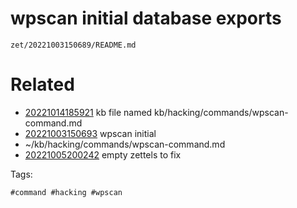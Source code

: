 # wpscan initial database exports

` zet/20221003150689/README.md `

# Related

- [20221014185921](/zet/20221014185921/README.md) kb file named kb/hacking/commands/wpscan-command.md
- [20221003150693](/zet/20221003150693/README.md) wpscan initial
- ~/kb/hacking/commands/wpscan-command.md
- [20221005200242](/zet/20221005200242/README.md) empty zettels to fix

Tags:

    #command #hacking #wpscan 
